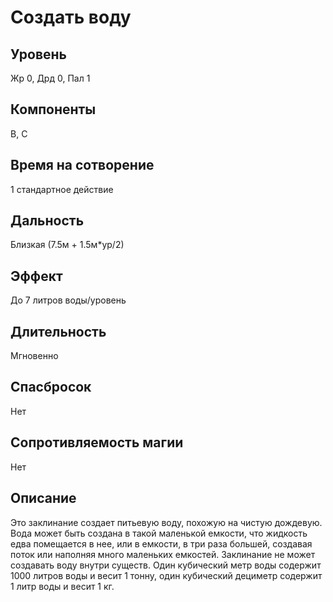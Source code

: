 # Создать воду

## Уровень
Жр 0, Дрд 0, Пал 1
## Компоненты
В, С
## Время на сотворение
1 стандартное действие
## Дальность
Близкая (7.5м + 1.5м\*ур/2)
## Эффект
До 7 литров воды/уровень
## Длительность
Мгновенно
## Спасбросок
Нет
## Сопротивляемость магии
Нет
## Описание
Это заклинание создает питьевую воду, похожую на чистую дождевую. Вода может быть создана в такой маленькой емкости, что жидкость едва помещается в нее, или в емкости, в три раза большей, создавая поток или наполняя много маленьких емкостей.
Заклинание не может создавать воду внутри существ. Один кубический метр воды содержит 1000 литров воды и весит 1 тонну, один кубический дециметр содержит 1 литр воды и весит 1 кг.
